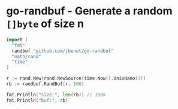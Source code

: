 # go-randbuf - Generate a random `[]byte` of size n

```go
import (
  "fmt"
  randbuf "github.com/jbenet/go-randbuf"
  "math/rand"
  "time"
)

r := rand.New(rand.NewSource(time.Now().UnixNano()))
rb := randbuf.RandBuf(r, 100)

fmt.Println("size:", len(rb)) // 1000
fmt.Println("buf:", rb)
```
